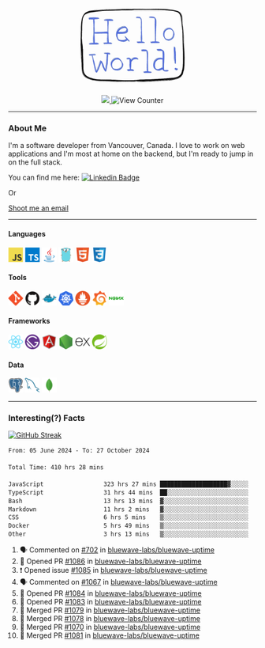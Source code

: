 <div align="center">
    <img src="./img/hello_world.webp" height="200px" width="">
    <div>
        <a href="https://www.linkedin.com/in/ajhollid">
            <img src="https://img.shields.io/badge/LinkedIn-blue"/>
        </a>
        <img src="https://komarev.com/ghpvc/?username=ajhollid&color=yellow" alt="View Counter">
    </div>
</div>

---

### About Me

I'm a software developer from Vancouver, Canada. I love to work on web applications and I'm most at home on the backend, but I'm ready to jump in on the full stack.

You can find me here: [![Linkedin Badge](https://img.shields.io/badge/-ajhollid-blue?style=flat&logo=Linkedin&logoColor=white)](https://www.linkedin.com/in/ajhollid)

Or

[Shoot me an email](mailto:ajhollid@gmail.com)

---

#### Languages

<div>
    <img src="./img/devicons/javascript-original.svg" width=30 height=30 alt="JavaScript">
    <img src="/img/devicons/typescript-original.svg" width=30 height=30 alt="TypeScript">
    <img src="./img/devicons/java-original.svg" width=30 height=30 alt="Java">
    <img src="./img/devicons/go-original.svg" width=30 height=30 alt="Golang">
    <img src="./img/devicons/html5-original.svg" width=30 height=30 alt="HTML 5">
    <img src="./img/devicons/css3-original.svg" width=30 height=30 alt="CSS 3">
</div>

#### Tools

<div>
    <img src="./img/devicons/git-original.svg" width=30 height=30 alt="Git">
    <img src="./img/devicons/github-original.svg" width=30 height=30 alt="Github">
    <img src="./img/devicons/docker-original.svg" width=30 
    height=30 alt="Docker">
    <img src="./img/devicons/kubernetes-original.svg" width=30 height=30 alt="K8">
    <img src="./img/devicons/prometheus-original.svg" width=30 height=30 alt="Prometheus">
    <img src="./img/devicons/grafana-original.svg" width=30 height=30 alt="Grafana">
    <img src="./img/devicons/nginx-original.svg" width=30 height=30 alt="Nginx">
</div>

#### Frameworks

<div>
    <img src="./img/devicons/react-original.svg" width=30 height=30 alt="React">
    <img src="./img/devicons/gatsby-original.svg" width=30 height=30 alt="Gatsby">
    <img src="./img/devicons/angularjs-original.svg" width=30 height=30 alt="AngularJS">
    <img src="./img/devicons/nodejs-original.svg" width=30 height=30 alt="NodeJS">
    <img src="./img/devicons/express-original.svg" width=30 height=30 alt="Express">
    <img src="./img/devicons/spring-original.svg" width=30 height=30 alt="Spring">
</div>

#### Data

<div>
    <img src="./img/devicons/postgresql-original.svg" width=30 height=30 alt="Postgresql">
    <img src="./img/devicons/mysql-original.svg" width=30 height=30 alt="Mysql">
    <img src="./img/devicons/mongodb-original.svg" width=30 height=30 alt="MongoDB">
</div>

---

### Interesting(?) Facts

[![GitHub Streak](http://github-readme-streak-stats.herokuapp.com?user=ajhollid)](https://git.io/streak-stats)

 <!--START_SECTION:waka-->

```txt
From: 05 June 2024 - To: 27 October 2024

Total Time: 410 hrs 28 mins

JavaScript                 323 hrs 27 mins ███████████████████▓░░░░░   78.19 %
TypeScript                 31 hrs 44 mins  ██░░░░░░░░░░░░░░░░░░░░░░░   07.67 %
Bash                       13 hrs 13 mins  ▓░░░░░░░░░░░░░░░░░░░░░░░░   03.20 %
Markdown                   11 hrs 2 mins   ▓░░░░░░░░░░░░░░░░░░░░░░░░   02.67 %
CSS                        6 hrs 5 mins    ▒░░░░░░░░░░░░░░░░░░░░░░░░   01.47 %
Docker                     5 hrs 49 mins   ▒░░░░░░░░░░░░░░░░░░░░░░░░   01.41 %
Other                      3 hrs 13 mins   ▒░░░░░░░░░░░░░░░░░░░░░░░░   00.78 %
```

<!--END_SECTION:waka-->


<!--START_SECTION:activity-->
1. 🗣 Commented on [#702](https://github.com/bluewave-labs/bluewave-uptime/issues/702#issuecomment-2444000133) in [bluewave-labs/bluewave-uptime](https://github.com/bluewave-labs/bluewave-uptime)
2. 💪 Opened PR [#1086](https://github.com/bluewave-labs/bluewave-uptime/pull/1086) in [bluewave-labs/bluewave-uptime](https://github.com/bluewave-labs/bluewave-uptime)
3. ❗ Opened issue [#1085](https://github.com/bluewave-labs/bluewave-uptime/issues/1085) in [bluewave-labs/bluewave-uptime](https://github.com/bluewave-labs/bluewave-uptime)
4. 🗣 Commented on [#1067](https://github.com/bluewave-labs/bluewave-uptime/issues/1067#issuecomment-2443317930) in [bluewave-labs/bluewave-uptime](https://github.com/bluewave-labs/bluewave-uptime)
5. 💪 Opened PR [#1084](https://github.com/bluewave-labs/bluewave-uptime/pull/1084) in [bluewave-labs/bluewave-uptime](https://github.com/bluewave-labs/bluewave-uptime)
6. 💪 Opened PR [#1083](https://github.com/bluewave-labs/bluewave-uptime/pull/1083) in [bluewave-labs/bluewave-uptime](https://github.com/bluewave-labs/bluewave-uptime)
7. 🎉 Merged PR [#1079](https://github.com/bluewave-labs/bluewave-uptime/pull/1079) in [bluewave-labs/bluewave-uptime](https://github.com/bluewave-labs/bluewave-uptime)
8. 🎉 Merged PR [#1078](https://github.com/bluewave-labs/bluewave-uptime/pull/1078) in [bluewave-labs/bluewave-uptime](https://github.com/bluewave-labs/bluewave-uptime)
9. 🎉 Merged PR [#1070](https://github.com/bluewave-labs/bluewave-uptime/pull/1070) in [bluewave-labs/bluewave-uptime](https://github.com/bluewave-labs/bluewave-uptime)
10. 🎉 Merged PR [#1081](https://github.com/bluewave-labs/bluewave-uptime/pull/1081) in [bluewave-labs/bluewave-uptime](https://github.com/bluewave-labs/bluewave-uptime)
<!--END_SECTION:activity-->
